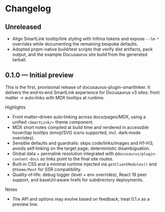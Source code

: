 # Changelog

## Unreleased

- Align SmartLink tooltip/link styling with Infima tokens and expose `--lm-*` overrides while documenting the remaining bespoke defaults.
- Adopted pnpm-native build/test scripts that verify dist artifacts, pack output, and the example Docusaurus site build from the generated tarball.

## 0.1.0 — Initial preview

This is the first, provisional release of docusaurus-plugin-smartlinker. It delivers the end‑to‑end SmartLink experience for Docusaurus v3 sites: front matter → auto‑links with MDX tooltips at runtime.

Highlights
- Front matter–driven auto‑linking across docs/pages/MDX, using a unified `<SmartLink/>` theme component.
- MDX short notes compiled at build time and rendered in accessible hover/tap tooltips (emoji/SVG icons supported, incl. dark‑mode overrides).
- Sensible defaults and guardrails: skips code/links/images and H1–H3; avoids self‑linking on the target page; deterministic disambiguation.
- Global data + permalink resolution integrated with `@docusaurus/plugin-content-docs` so links point to the final site routes.
- Built‑in CSS and a minimal runtime injected via `getClientModules()` and `@theme/Root` for SSR compatibility.
- Quality‑of‑life: debug logger (level + env overrides), React 19 peer support, and baseUrl‑aware hrefs for subdirectory deployments.

Notes
- The API and options may evolve based on feedback; treat 0.1.x as a preview line.
